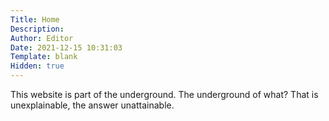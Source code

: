 ```yaml
---
Title: Home 
Description: 
Author: Editor
Date: 2021-12-15 10:31:03
Template: blank
Hidden: true
---
```

This website is part of the underground. The underground of what? That is unexplainable, the answer unattainable.